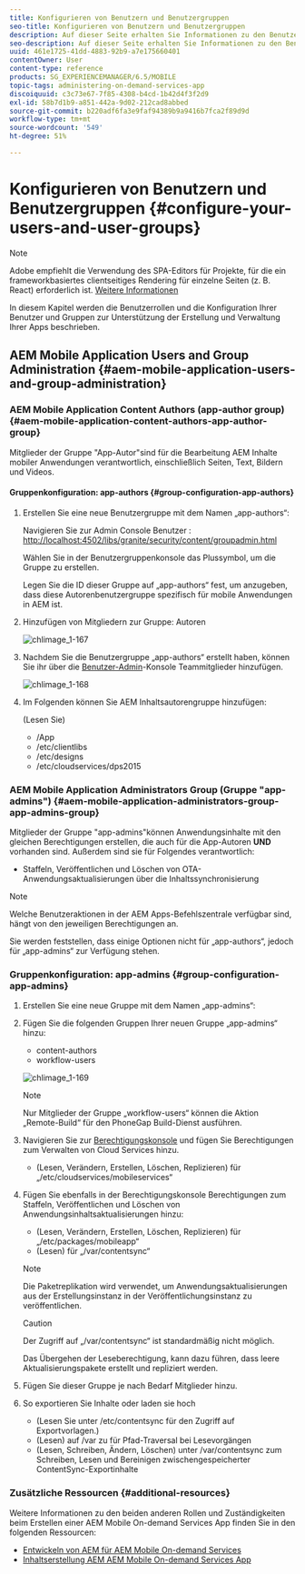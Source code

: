 ```yaml
---
title: Konfigurieren von Benutzern und Benutzergruppen
seo-title: Konfigurieren von Benutzern und Benutzergruppen
description: Auf dieser Seite erhalten Sie Informationen zu den Benutzerrollen und dazu, wie Sie Ihre Benutzer und Gruppen konfigurieren, um die Bearbeitung und Verwaltung Ihrer mobilen On-Demand-Dienste-App zu unterstützen.
seo-description: Auf dieser Seite erhalten Sie Informationen zu den Benutzerrollen und dazu, wie Sie Ihre Benutzer und Gruppen konfigurieren, um die Bearbeitung und Verwaltung Ihrer mobilen On-Demand-Dienste-App zu unterstützen.
uuid: 461e1725-41dd-4883-92b9-a7e175660401
contentOwner: User
content-type: reference
products: SG_EXPERIENCEMANAGER/6.5/MOBILE
topic-tags: administering-on-demand-services-app
discoiquuid: c3c73e67-7f85-4308-b4cd-1b42d4f3f2d9
exl-id: 58b7d1b9-a851-442a-9d02-212cad8abbed
source-git-commit: b220adf6fa3e9faf94389b9a9416b7fca2f89d9d
workflow-type: tm+mt
source-wordcount: '549'
ht-degree: 51%

---
```


# Konfigurieren von Benutzern und Benutzergruppen {#configure-your-users-and-user-groups}

>[!NOTE]
>
>Adobe empfiehlt die Verwendung des SPA-Editors für Projekte, für die ein frameworkbasiertes clientseitiges Rendering für einzelne Seiten (z. B. React) erforderlich ist. [Weitere Informationen](/help/sites-developing/spa-overview.md)

In diesem Kapitel werden die Benutzerrollen und die Konfiguration Ihrer Benutzer und Gruppen zur Unterstützung der Erstellung und Verwaltung Ihrer Apps beschrieben.

## AEM Mobile Application Users and Group Administration {#aem-mobile-application-users-and-group-administration}

### AEM Mobile Application Content Authors (app-author group) {#aem-mobile-application-content-authors-app-author-group}

Mitglieder der Gruppe &quot;App-Autor&quot;sind für die Bearbeitung AEM Inhalte mobiler Anwendungen verantwortlich, einschließlich Seiten, Text, Bildern und Videos.

#### Gruppenkonfiguration: app-authors {#group-configuration-app-authors}

1. Erstellen Sie eine neue Benutzergruppe mit dem Namen „app-authors“:

   Navigieren Sie zur Admin Console Benutzer : [http://localhost:4502/libs/granite/security/content/groupadmin.html](http://localhost:4502/libs/granite/security/content/groupadmin.html)

   Wählen Sie in der Benutzergruppenkonsole das Plussymbol, um die Gruppe zu erstellen.

   Legen Sie die ID dieser Gruppe auf „app-authors“ fest, um anzugeben, dass diese Autorenbenutzergruppe spezifisch für mobile Anwendungen in AEM ist.

1. Hinzufügen von Mitgliedern zur Gruppe: Autoren

   ![chlimage_1-167](assets/chlimage_1-167.png)

1. Nachdem Sie die Benutzergruppe „app-authors“ erstellt haben, können Sie ihr über die [Benutzer-Admin](http://localhost:4502/libs/granite/security/content/useradmin.md)-Konsole Teammitglieder hinzufügen.

   ![chlimage_1-168](assets/chlimage_1-168.png)

1. Im Folgenden können Sie AEM Inhaltsautorengruppe hinzufügen:

   (Lesen Sie)

   * /App
   * /etc/clientlibs
   * /etc/designs
   * /etc/cloudservices/dps2015

### AEM Mobile Application Administrators Group (Gruppe &quot;app-admins&quot;) {#aem-mobile-application-administrators-group-app-admins-group}

Mitglieder der Gruppe &quot;app-admins&quot;können Anwendungsinhalte mit den gleichen Berechtigungen erstellen, die auch für die App-Autoren **UND** vorhanden sind. Außerdem sind sie für Folgendes verantwortlich:

* Staffeln, Veröffentlichen und Löschen von OTA-Anwendungsaktualisierungen über die Inhaltssynchronisierung

>[!NOTE]
>
>Welche Benutzeraktionen in der AEM Apps-Befehlszentrale verfügbar sind, hängt von den jeweiligen Berechtigungen an.
>
>Sie werden feststellen, dass einige Optionen nicht für „app-authors“, jedoch für „app-admins“ zur Verfügung stehen.

### Gruppenkonfiguration: app-admins {#group-configuration-app-admins}

1. Erstellen Sie eine neue Gruppe mit dem Namen „app-admins“:
1. Fügen Sie die folgenden Gruppen Ihrer neuen Gruppe „app-admins“ hinzu:

   * content-authors
   * workflow-users

   ![chlimage_1-169](assets/chlimage_1-169.png)

   >[!NOTE]
   >
   >Nur Mitglieder der Gruppe „workflow-users“ können die Aktion „Remote-Build“ für den PhoneGap Build-Dienst ausführen.

1. Navigieren Sie zur [Berechtigungskonsole](http://localhost:4502/useradmin) und fügen Sie Berechtigungen zum Verwalten von Cloud Services hinzu.

   * (Lesen, Verändern, Erstellen, Löschen, Replizieren) für „/etc/cloudservices/mobileservices“

1. Fügen Sie ebenfalls in der Berechtigungskonsole Berechtigungen zum Staffeln, Veröffentlichen und Löschen von Anwendungsinhaltsaktualisierungen hinzu:

   * (Lesen, Verändern, Erstellen, Löschen, Replizieren) für „/etc/packages/mobileapp“
   * (Lesen) für „/var/contentsync“

   >[!NOTE]
   >
   >Die Paketreplikation wird verwendet, um Anwendungsaktualisierungen aus der Erstellungsinstanz in der Veröffentlichungsinstanz zu veröffentlichen.

   >[!CAUTION]
   >
   >Der Zugriff auf „/var/contentsync“ ist standardmäßig nicht möglich.
   >
   >Das Übergehen der Leseberechtigung, kann dazu führen, dass leere Aktualisierungspakete erstellt und repliziert werden.

1. Fügen Sie dieser Gruppe je nach Bedarf Mitglieder hinzu.
1. So exportieren Sie Inhalte oder laden sie hoch

   * (Lesen Sie unter /etc/contentsync für den Zugriff auf Exportvorlagen.)
   * (Lesen) auf /var zu für Pfad-Traversal bei Lesevorgängen
   * (Lesen, Schreiben, Ändern, Löschen) unter /var/contentsync zum Schreiben, Lesen und Bereinigen zwischengespeicherter ContentSync-Exportinhalte

### Zusätzliche Ressourcen {#additional-resources}

Weitere Informationen zu den beiden anderen Rollen und Zuständigkeiten beim Erstellen einer AEM Mobile On-demand Services App finden Sie in den folgenden Ressourcen:

* [Entwickeln von AEM für AEM Mobile On-demand Services](/help/mobile/aem-mobile-on-demand.md)
* [Inhaltserstellung AEM AEM Mobile On-demand Services App](/help/mobile/mobile-apps-ondemand.md)
